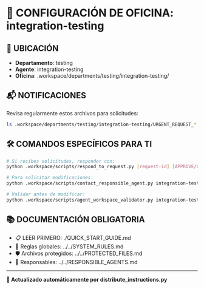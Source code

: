 # 🤖 CONFIGURACIÓN DE OFICINA: integration-testing

## 📍 UBICACIÓN
- **Departamento**: testing
- **Agente**: integration-testing
- **Oficina**: .workspace/departments/testing/integration-testing/

## 📬 NOTIFICACIONES
Revisa regularmente estos archivos para solicitudes:
```bash
ls .workspace/departments/testing/integration-testing/URGENT_REQUEST_*.json
```

## 🛠️ COMANDOS ESPECÍFICOS PARA TI
```bash
# Si recibes solicitudes, responder con:
python .workspace/scripts/respond_to_request.py [request-id] [APPROVE/DENY] "[motivo]"

# Para solicitar modificaciones:
python .workspace/scripts/contact_responsible_agent.py integration-testing [archivo] "[motivo]"

# Validar antes de modificar:
python .workspace/scripts/agent_workspace_validator.py integration-testing [archivo]
```

## 📚 DOCUMENTACIÓN OBLIGATORIA
- 📋 LEER PRIMERO: ./QUICK_START_GUIDE.md
- 📖 Reglas globales: ../../SYSTEM_RULES.md
- 🛡️ Archivos protegidos: ../../PROTECTED_FILES.md
- 👥 Responsables: ../../RESPONSIBLE_AGENTS.md

---
**🔄 Actualizado automáticamente por distribute_instructions.py**
